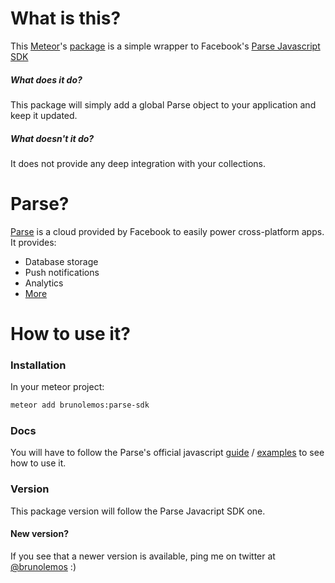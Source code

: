 # What is this?
This [Meteor](http://meteor.com/)'s [package](https://atmospherejs.com/brunolemos/parse-sdk) is a simple wrapper to Facebook's [Parse Javascript SDK](https://parse.com/docs/js/guide)

##### What does it do?
This package will simply add a global Parse object to your application and keep it updated.

##### What doesn't it do?
It does not provide any deep integration with your collections.

# Parse?
[Parse](https://parse.com/) is a cloud provided by Facebook to easily power cross-platform apps. It provides:

  - Database storage
  - Push notifications
  - Analytics
  - [More](https://parse.com/products)

# How to use it?
### Installation
In your meteor project:

```sh
meteor add brunolemos:parse-sdk
```

### Docs
You will have to follow the Parse's official javascript [guide](https://parse.com/docs/js/guide) / [examples](https://parse.com/tutorials#javascript) to see how to use it.

### Version
This package version will follow the Parse Javacript SDK one.

#### New version?

If you see that a newer version is available, ping me on twitter at [@brunolemos](https://twitter.com/brunolemos) :)
